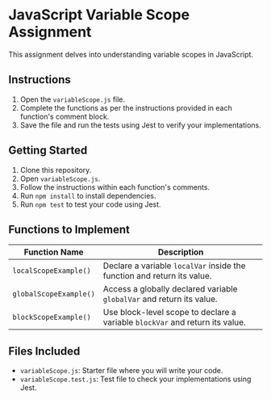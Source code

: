 # JavaScript Variable Scope Assignment

This assignment delves into understanding variable scopes in JavaScript.

## Instructions

1. Open the `variableScope.js` file.
2. Complete the functions as per the instructions provided in each function's comment block.
3. Save the file and run the tests using Jest to verify your implementations.

## Getting Started

1. Clone this repository.
2. Open `variableScope.js`.
3. Follow the instructions within each function's comments.
4. Run `npm install` to install dependencies.
5. Run `npm test` to test your code using Jest.

## Functions to Implement

| Function Name           | Description                                                                    |
|-------------------------|--------------------------------------------------------------------------------|
| `localScopeExample()`   | Declare a variable `localVar` inside the function and return its value.        |
| `globalScopeExample()`  | Access a globally declared variable `globalVar` and return its value.           |
| `blockScopeExample()`   | Use block-level scope to declare a variable `blockVar` and return its value.    |

## Files Included

- `variableScope.js`: Starter file where you will write your code.
- `variableScope.test.js`: Test file to check your implementations using Jest.
